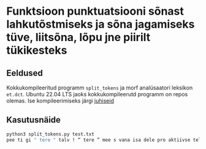 # Funktsioon punktuatsiooni sõnast lahkutõstmiseks ja sõna jagamiseks tüve, liitsõna, lõpu jne piirilt tükikesteks

## Eeldused

Kokkukompileeritud programm `split_tokens` ja morf analüsaatori leksikon `et.dct`.
Ubuntu 22.04 LTS jaoks kokkukompileerutd programm on repos olemas.
Ise kompileerimiseks järgi [juhiseid](https://github.com/Filosoft/vabamorf/blob/master/apps/cmdline/split_tokens/README.md)

## Kasutusnäide

```bash
python3 split_tokens.py test.txt 
pee ti gi " tere " talv ! “ tere ” mee s vana isa dele pro aktiivse tele apoliitiline õnne likkus
```